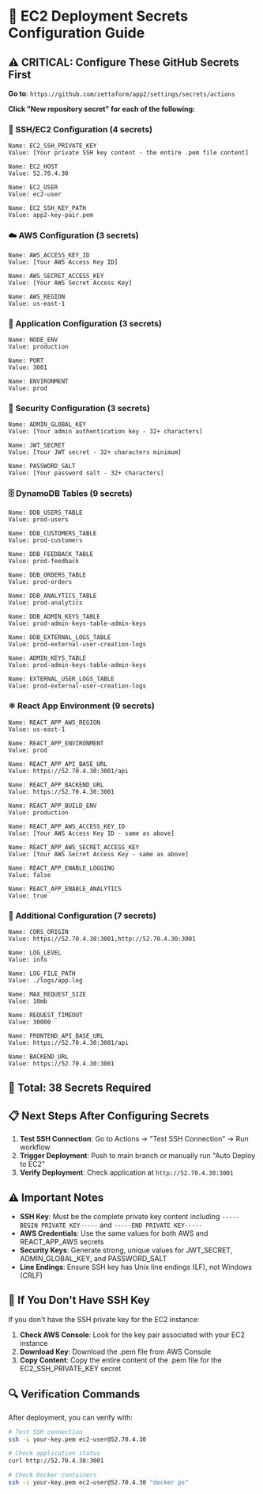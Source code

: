 # 🚀 EC2 Deployment Secrets Configuration Guide

## ⚠️ CRITICAL: Configure These GitHub Secrets First

**Go to**: `https://github.com/zettaform/app2/settings/secrets/actions`

**Click "New repository secret" for each of the following:**

### 🔑 SSH/EC2 Configuration (4 secrets)
```
Name: EC2_SSH_PRIVATE_KEY
Value: [Your private SSH key content - the entire .pem file content]

Name: EC2_HOST  
Value: 52.70.4.30

Name: EC2_USER
Value: ec2-user

Name: EC2_SSH_KEY_PATH
Value: app2-key-pair.pem
```

### ☁️ AWS Configuration (3 secrets)
```
Name: AWS_ACCESS_KEY_ID
Value: [Your AWS Access Key ID]

Name: AWS_SECRET_ACCESS_KEY
Value: [Your AWS Secret Access Key]

Name: AWS_REGION
Value: us-east-1
```

### 🚀 Application Configuration (3 secrets)
```
Name: NODE_ENV
Value: production

Name: PORT
Value: 3001

Name: ENVIRONMENT
Value: prod
```

### 🔐 Security Configuration (3 secrets)
```
Name: ADMIN_GLOBAL_KEY
Value: [Your admin authentication key - 32+ characters]

Name: JWT_SECRET
Value: [Your JWT secret - 32+ characters minimum]

Name: PASSWORD_SALT
Value: [Your password salt - 32+ characters]
```

### 🗄️ DynamoDB Tables (9 secrets)
```
Name: DDB_USERS_TABLE
Value: prod-users

Name: DDB_CUSTOMERS_TABLE
Value: prod-customers

Name: DDB_FEEDBACK_TABLE
Value: prod-feedback

Name: DDB_ORDERS_TABLE
Value: prod-orders

Name: DDB_ANALYTICS_TABLE
Value: prod-analytics

Name: DDB_ADMIN_KEYS_TABLE
Value: prod-admin-keys-table-admin-keys

Name: DDB_EXTERNAL_LOGS_TABLE
Value: prod-external-user-creation-logs

Name: ADMIN_KEYS_TABLE
Value: prod-admin-keys-table-admin-keys

Name: EXTERNAL_USER_LOGS_TABLE
Value: prod-external-user-creation-logs
```

### ⚛️ React App Environment (9 secrets)
```
Name: REACT_APP_AWS_REGION
Value: us-east-1

Name: REACT_APP_ENVIRONMENT
Value: prod

Name: REACT_APP_API_BASE_URL
Value: https://52.70.4.30:3001/api

Name: REACT_APP_BACKEND_URL
Value: https://52.70.4.30:3001

Name: REACT_APP_BUILD_ENV
Value: production

Name: REACT_APP_AWS_ACCESS_KEY_ID
Value: [Your AWS Access Key ID - same as above]

Name: REACT_APP_AWS_SECRET_ACCESS_KEY
Value: [Your AWS Secret Access Key - same as above]

Name: REACT_APP_ENABLE_LOGGING
Value: false

Name: REACT_APP_ENABLE_ANALYTICS
Value: true
```

### 🔧 Additional Configuration (7 secrets)
```
Name: CORS_ORIGIN
Value: https://52.70.4.30:3001,http://52.70.4.30:3001

Name: LOG_LEVEL
Value: info

Name: LOG_FILE_PATH
Value: ./logs/app.log

Name: MAX_REQUEST_SIZE
Value: 10mb

Name: REQUEST_TIMEOUT
Value: 30000

Name: FRONTEND_API_BASE_URL
Value: https://52.70.4.30:3001/api

Name: BACKEND_URL
Value: https://52.70.4.30:3001
```

## 🎯 Total: 38 Secrets Required

## 📋 Next Steps After Configuring Secrets

1. **Test SSH Connection**: Go to Actions → "Test SSH Connection" → Run workflow
2. **Trigger Deployment**: Push to main branch or manually run "Auto Deploy to EC2"
3. **Verify Deployment**: Check application at `http://52.70.4.30:3001`

## ⚠️ Important Notes

- **SSH Key**: Must be the complete private key content including `-----BEGIN PRIVATE KEY-----` and `-----END PRIVATE KEY-----`
- **AWS Credentials**: Use the same values for both AWS and REACT_APP_AWS secrets
- **Security Keys**: Generate strong, unique values for JWT_SECRET, ADMIN_GLOBAL_KEY, and PASSWORD_SALT
- **Line Endings**: Ensure SSH key has Unix line endings (LF), not Windows (CRLF)

## 🚨 If You Don't Have SSH Key

If you don't have the SSH private key for the EC2 instance:

1. **Check AWS Console**: Look for the key pair associated with your EC2 instance
2. **Download Key**: Download the .pem file from AWS Console
3. **Copy Content**: Copy the entire content of the .pem file for the EC2_SSH_PRIVATE_KEY secret

## 🔍 Verification Commands

After deployment, you can verify with:
```bash
# Test SSH connection
ssh -i your-key.pem ec2-user@52.70.4.30

# Check application status
curl http://52.70.4.30:3001

# Check Docker containers
ssh -i your-key.pem ec2-user@52.70.4.30 "docker ps"
```